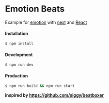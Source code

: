 
# Emotion Beats

Example for [emotion](https://github.com/emotion-js/emotion) with [next](https://github.com/zeit/next.js) and [React](https://github.com/facebook/react)

#### Installation
```bash
$ npm install
```

#### Development
```bash
$ npm run dev
```  

#### Production
```bash
$ npm run build && npm run start
```  

    

**inspired by https://github.com/siggy/beatboxer**
